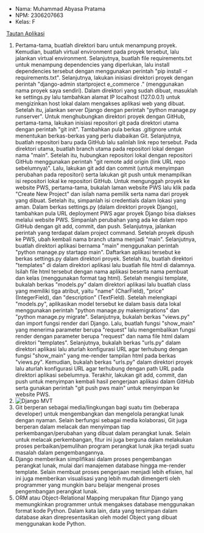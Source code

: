 - Nama: Muhammad Abyasa Pratama
- NPM: 2306207663
- Kelas: F
 
[Tautan Aplikasi](http://muhammad-abyasa-ecommerce.pbp.cs.ui.ac.id/)

1. Pertama-tama, buatlah direktori baru untuk menampung proyek. Kemudian, buatlah virtual environment pada proyek tersebut, lalu jalankan virtual environment. Selanjutnya, buatlah file requirements.txt untuk menampung dependencies yang diperlukan, lalu install dependencies tersebut dengan menggunakan perintah "pip install -r requirements.txt". Selanjutnya, lakukan inisiasi direktori proyek dengan perintah "django-admin startproject e_commerce ." (menggunakan nama proyek saya sendiri). Dalam direktori yang sudah dibuat, masuklah ke settings.py lalu tambahkan alamat IP localhost (127.0.0.1) untuk mengizinkan host lokal dalam mengakses aplikasi web yang dibuat. Setelah itu, jalankan server Django dengan perintah "python manage.py runserver". Untuk menghubungkan direktori proyek dengan GitHub, pertama-tama, lakukan inisiasi repositori git pada direktori utama dengan perintah "git init". Tambahkan pula berkas .gitignore untuk menentukan berkas-berkas yang perlu diabaikan Git. Selanjutnya, buatlah repositori baru pada GitHub lalu salinlah link repo tersebut. Pada direktori utama, buatlah branch utama pada repositori lokal dengan nama "main". Setelah itu, hubungkan repositori lokal dengan repositori GitHub menggunakan perintah "git remote add origin (link URL repo sebelumnya)". Lalu, lakukan git add dan commit (untuk menyimpan perubahan pada repositori) serta lakukan git push untuk menampilkan isi repositori lokal ke repositori GitHub. Untuk mengunggah proyek ke website PWS, pertama-tama, bukalah laman website PWS lalu klik pada "Create New Project" dan isilah nama pemilik serta nama dari proyek yang dibuat. Setelah itu, simpanlah isi credentials dalam lokasi yang aman. Dalam berkas settings.py (dalam direktori proyek Django), tambahkan pula URL deployment PWS agar proyek Django bisa diakses melalui website PWS. Simpanlah perubahan yang ada ke dalam repo GitHub dengan git add, commit, dan push. Selanjutnya, jalankan perintah yang terdapat dalam project command. Setelah proyek dipush ke PWS, ubah kembali nama branch utama menjadi "main". Selanjutnya, buatlah direktori aplikasi bernama "main" menggunakan perintah "python manage.py startapp main". Daftarkan aplikasi tersebut ke berkas settings.py dalam direktori proyek. Setelah itu, buatlah direktori "templates" di dalam direktori aplikasi lalu buatlah file html di dalamnya. Isilah file html tersebut dengan nama aplikasi beserta nama pembuat dan kelas (menggunakan format tag html). Setelah mengisi template, bukalah berkas "models.py" dalam direktori aplikasi lalu buatlah class yang memiliki tiga atribut, yaitu "name" (CharField), "price" (IntegerField), dan "description" (TextField). Setelah melengkapi "models.py", aplikasikan model tersebut ke dalam basis data lokal menggunakan perintah "python manage.py makemigrations" dan "python manage.py migrate". Selanjutnya, bukalah berkas "views.py" dan import fungsi render dari Django. Lalu, buatlah fungsi "show_main" yang menerima parameter berupa "request" lalu mengembalikan fungsi render dengan parameter berupa "request" dan nama file html dalam direktori "templates". Selanjutnya, bukalah berkas "urls.py" dalam direktori aplikasi lalu aturlah konfigurasi URL agar terhubung dengan fungsi "show_main" yang me-render tampilan html pada berkas "views.py". Kemudian, bukalah berkas "urls.py" dalam direktori proyek lalu aturlah konfigurasi URL agar terhubung dengan path URL pada direktori aplikasi sebelumnya. Terakhir, lakukan git add, commit, dan push untuk menyimpan kembali hasil pengerjaan aplikasi dalam GitHub serta gunakan perintah "git push pws main" untuk menyimpan ke website PWS.
2. ![Django MVT](https://github.com/user-attachments/assets/fa6a358c-d075-4e5e-bc2f-6767bad61ef8)
3. Git berperan sebagai media/lingkungan bagi suatu tim (beberapa developer) untuk mengembangkan dan mengelola perangkat lunak dengan nyaman. Selain berfungsi sebagai media kolaborasi, Git juga berperan dalam melacak dan menyimpan tiap perkembangan/perubahan yang dibuat dalam perangkat lunak. Selain untuk melacak perkembangan, fitur ini juga berguna dalam melakukan proses perbaikan/pemulihan program perangkat lunak jika terjadi suatu masalah dalam pengembangannya.
4. Django memberikan simplifikasi dalam proses pengembangan perangkat lunak, mulai dari manajemen database hingga me-render template. Selain membuat proses pengerjaan menjadi lebih efisien, hal ini juga memberikan visualisasi yang lebih mudah dimengerti oleh programmer yang mungkin baru belajar mengenai proses pengembangan perangkat lunak.
5. ORM atau Object-Relational Mapping merupakan fitur Django yang memungkinkan programmer untuk mengakses database menggunakan format kode Python. Dalam kata lain, data yang tersimpan dalam database akan direpresentasikan oleh model Object yang dibuat menggunakan kode Python.